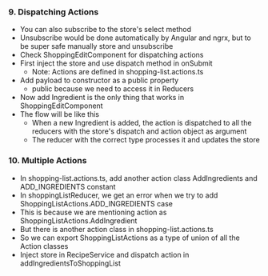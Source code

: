 ### 9. Dispatching Actions

* You can also subscribe to the store's select method
* Unsubscribe would be done automatically by Angular and ngrx, but to be super safe manually store and unsubscribe
* Check ShoppingEditComponent for dispatching actions
* First inject the store and use dispatch method in onSubmit
  * Note: Actions are defined in shopping-list.actions.ts
* Add payload to constructor as a public property
  * public because we need to access it in Reducers
* Now add Ingredient is the only thing that works in ShoppingEditComponent
* The flow will be like this
  * When a new Ingredient is added, the action is dispatched to all the reducers with the store's dispatch and action object as argument
  * The reducer with the correct type processes it and updates the store

### 10. Multiple Actions

* In shopping-list.actions.ts, add another action class AddIngredients and ADD_INGREDIENTS constant
* In shoppingListReducer, we get an error when we try to add ShoppingListActions.ADD_INGREDIENTS case
* This is because we are mentioning action as ShoppingListActions.AddIngredient
* But there is another action class in shopping-list.actions.ts
* So we can export ShoppingListActions as a type of union of all the Action classes
* Inject store in RecipeService and dispatch action in addIngredientsToShoppingList